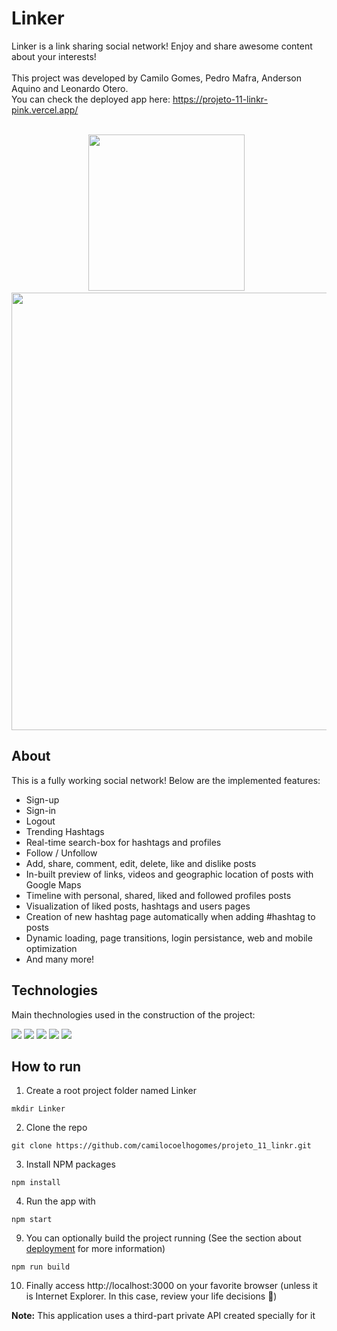 # Linker

Linker is a link sharing social network! Enjoy and share awesome content about your interests!
</br></br>
This project was developed by Camilo Gomes, Pedro Mafra, Anderson Aquino and Leonardo Otero.
</br>
You can check the deployed app here: 
https://projeto-11-linkr-pink.vercel.app/
</br>
</br>

<p align=center>
<img src="./public/LinkerMobile.gif" width="250px" />
  &nbsp;
<img src="./public/LinkerDesktop.gif" width="700px"/>
</p>

## About

This is a fully working social network! Below are the implemented features:

- Sign-up
- Sign-in
- Logout
- Trending Hashtags
- Real-time search-box for hashtags and profiles
- Follow / Unfollow
- Add, share, comment, edit, delete, like and dislike posts
- In-built preview of links, videos and geographic location of posts with Google Maps
- Timeline with personal, shared, liked and followed profiles posts
- Visualization of liked posts, hashtags and users pages
- Creation of new hashtag page automatically when adding #hashtag to posts
- Dynamic loading, page transitions, login persistance, web and mobile optimization
- And many more!

## Technologies
Main thechnologies used in the construction of the project:<br>
<p>
  <img src="https://img.shields.io/badge/-Javascript-black?style=for-the-badge" />
  <img src="https://img.shields.io/badge/-React-black?style=for-the-badge" />
  <img src="https://img.shields.io/badge/-Styled_Components-black?style=for-the-badge" />
  <img src="https://img.shields.io/badge/-React_Router-black?style=for-the-badge" />
  <img src="https://img.shields.io/badge/-Axios-black?style=for-the-badge" />
</p>

## How to run

1. Create a root project folder named Linker
```
mkdir Linker
```
2. Clone the repo
```
git clone https://github.com/camilocoelhogomes/projeto_11_linkr.git
```
3. Install NPM packages
```
npm install
```
4. Run the app with
```
npm start
```
9. You can optionally build the project running (See the section about [deployment](https://facebook.github.io/create-react-app/docs/deployment) for more information)
```
npm run build
```
10. Finally access http://localhost:3000 on your favorite browser (unless it is Internet Explorer. In this case, review your life decisions :eyes:)

**Note:** This application uses a third-part private API created specially for it
